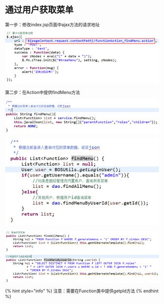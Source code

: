 # 通过用户获取菜单

第一步：修改index.jsp页面中ajax方法的请求地址

![](../../../.gitbook/assets/image%20%2850%29.png)

第二步：在Action中提供findMenu方法

![](../../../.gitbook/assets/image%20%28129%29.png)

![](../../../.gitbook/assets/image%20%2864%29.png)

![](../../../.gitbook/assets/image%20%28189%29.png)

{% hint style="info" %}
注意：需要在Function类中提供getpId方法
{% endhint %}



